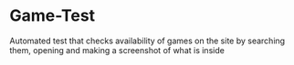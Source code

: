 # Game-Test
Automated test that checks availability of games on the site by searching them, opening and making a screenshot of what is inside
